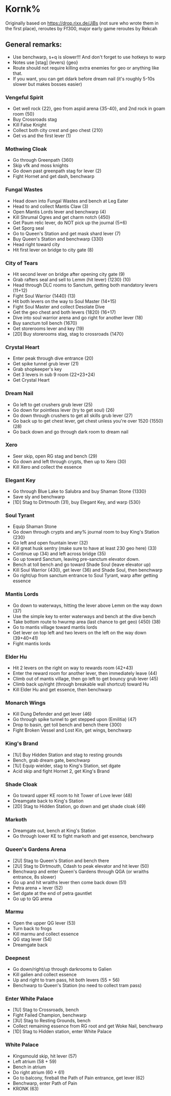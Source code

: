# Kornk%

Originally based on https://drop.rixx.de/JjBs (not sure who wrote them in the first place), reroutes by Ff300, major early game reroutes by Rekcah

## General remarks:

* Use benchwarp, s+q is slower!!! And don't forget to use hotkeys to warp
* Notes use \[stag] (levers) {geo}
* Route should not require killing extra enemies for geo or anything like that.
* If you want, you can get ddark before dream nail (it's roughly 5-10s slower but makes bosses easier)

### Vengeful Spirit

* Get well rock {22}, geo from aspid arena {35-40}, and 2nd rock in goam room {50}
* Buy Crossroads stag
* Kill False Knight
* Collect both city crest and geo chest {210}
* Get vs and the first lever (1)

### Mothwing Cloak

* Go through Greenpath {360}
* Skip vfk and moss knights
* Go down past greenpath stag for lever (2)
* Fight Hornet and get dash, benchwarp

### Fungal Wastes

* Head down into Fungal Wastes and bench at Leg Eater
* Head to and collect Mantis Claw (3)
* Open Mantis Lords lever and benchwarp (4)
* Kill Shrumal Ogres and get charm notch {450}
* Get Paum relic lever, do NOT pick up the journal (5+6)
* Get Sporg seal
* Go to Queen's Station and get mask shard lever (7)
* Buy Queen's Station and benchwarp {330}
* Head right toward city
* Hit first lever on bridge to city gate (8)

### City of Tears

* Hit second lever on bridge after opening city gate (9)
* Grab rafters seal and sell to Lemm (hit lever) {1230} (10)
* Head through DLC rooms to Sanctum, getting both mandatory levers (11+12)
* Fight Soul Warrior {1440} (13)
* Hit both levers on the way to Soul Master (14+15)
* Fight Soul Master and collect Desolate Dive
* Get the geo chest and both levers {1820} (16+17)
* Dive into soul warrior arena and go right for another lever (18)
* Buy sanctum toll bench {1670}
* Get storerooms lever and key (19)
* \[2D] Buy storerooms stag, stag to crossroads {1470}

### Crystal Heart

* Enter peak through dive entrance (20)
* Get spike tunnel grub lever (21)
* Grab shopkeeper's key
* Get 3 levers in sub 9 room (22+23+24)
* Get Crystal Heart

### Dream Nail

* Go left to get crushers grub lever (25)
* Go down for pointless lever (try to get soul) (26)
* Go down through crushers to get all skills grub lever (27)
* Go back up to get chest lever, get chest unless you're over 1520 {1550} (28)
* Go back down and go through dark room to dream nail

### Xero

* Seer skip, open RG stag and bench (29)
* Go down and left through crypts, then up to Xero (30)
* Kill Xero and collect the essence

### Elegant Key

* Go through Blue Lake to Salubra and buy Shaman Stone {1330}
* Save sly and benchwarp
* \[1D] Stag to Dirtmouth (31), buy Elegant Key, and warp {530}

### Soul Tyrant

* Equip Shaman Stone
* Go down through crypts and any% journal room to buy King's Station {230}
* Go left and open fountain lever (32)
* Kill great husk sentry (make sure to have at least 230 geo here) (33)
* Continue up (34) and left across bridge (35)
* Go up toward Sanctum, leaving pre-sanctum elevator down.
* Bench at toll bench and go toward Shade Soul (leave elevator up)
* Kill Soul Warrior {430}, get lever (36) and Shade Soul, then benchwarp
* Go right/up from sanctum entrance to Soul Tyrant, warp after getting essence

### Mantis Lords

* Go down to waterways, hitting the lever above Lemm on the way down (37)
* Use the simple key to enter waterways and bench at the dive bench
* Take bottom route to hwurmp area (last chance to get geo) {450} (38)
* Go to mantis village toward mantis lords
* Get lever on top left and two levers on the left on the way down (39+40+41)
* Fight mantis lords

### Elder Hu

* Hit 2 levers on the right on way to rewards room (42+43)
* Enter the reward room for another lever, then immediately leave (44)
* Climb out of mantis village, then go left to get bouncy grub lever (45)
* Climb back up/right (through breakable wall shortcut) toward Hu
* Kill Elder Hu and get essence, then benchwarp

### Monarch Wings

* Kill Dung Defender and get lever (46)
* Go through spike tunnel to get stepped upon (Emilitia) (47)
* Drop to basin, get toll bench and bench there {300}
* Fight Broken Vessel and Lost Kin, get wings, benchwarp

### King's Brand

* \[1U] Buy Hidden Station and stag to resting grounds
* Bench, grab dream gate, benchwarp
* \[1U] Equip wielder, stag to King's Station, set dgate
* Acid skip and fight Hornet 2, get King's Brand

### Shade Cloak

* Go toward upper KE room to hit Tower of Love lever (48)
* Dreamgate back to King's Station
* \[2D] Stag to Hidden Station, go down and get shade cloak (49)

### Markoth

* Dreamgate out, bench at King's Station
* Go through lower KE to fight markoth and get essence, benchwarp

### Queen's Gardens Arena

* \[2U] Stag to Queen's Station and bench there
* \[2U] Stag to Dirtmouth, Cdash to peak elevator and hit lever (50)
* Benchwarp and enter Queen's Gardens through QGA (or wraiths entrance, 8s slower)
* Go up and hit wraiths lever then come back down (51)
* Petra arena + lever (52)
* Set dgate at the end of petra gauntlet
* Go up to QG arena

### Marmu

* Open the upper QG lever (53)
* Turn back to frogs
* Kill marmu and collect essence
* QG stag lever (54)
* Dreamgate back

### Deepnest

* Go down/right/up through darkrooms to Galien
* Kill galien and collect essence
* Up and right to tram pass, hit both levers (55 + 56)
* Benchwarp to Queen's Station (no need to collect tram pass)

### Enter White Palace

* \[1U] Stag to Crossroads, bench
* Fight Failed Champion, benchwarp
* \[3U] Stag to Resting Grounds, bench
* Collect remaining essence from RG root and get Woke Nail, benchwarp
* \[1D] Stag to Hidden station, enter White Palace

### White Palace

* Kingsmould skip, hit lever (57)
* Left atrium (58 + 59)
* Bench in atrium
* Do right atrium (60 + 61)
* Go to balcony, fireball the Path of Pain entrance, get lever (62)
* Benchwarp, enter Path of Pain
* KRONK (63)
